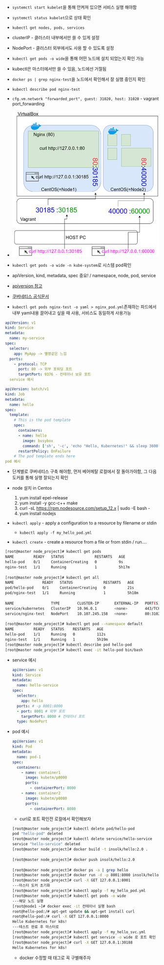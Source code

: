 - `systemctl start kubelet`을 통해 안켜져 있으면 서비스 실행 해야함
- `systemctl status kubelet`으로 상태 확인
- `kubectl get nodes, pods, services`
- clusterIP - 클러스터 내부에서만 쓸 수 있게 설정
- NodePort - 클러스터 외부에서도 사용 할 수 있도록 설정
- `kubectl get pods -o wide`을 통해 어떤 노드에 설치 되었는지 확인 가능
- kubectl은 마스터에서만 쓸 수 있음, 노드에선 거절됨
- `docker ps | grep nginx-test`을 노드에서 확인해서 잘 실행 중인지 확인
- `kubectl describe pod nginx-test`
- `cfg.vm.network "forwarded_port", guest: 31020, host: 31020` - vagrant port_forwarding
- ![image-20210219113819868](img.assets/image-20210219113819868.png)

- `kubectl get pods -o wide -n kube-system`로 시스템 pod확인
- apiVersion, kind, metadata, spec 중요! / namespace, node, pod, service
- [apiversion 참고](https://honggg0801.tistory.com/45)
- [쿠버네티스 공식문서](https://kubernetes.io/docs/home/)
- `kubectl get pods nginx-test -o yaml > nginx_pod.yml`존재하는 파드에서 내부 yaml내용 끌어내고 싶을 때 사용, 서비스도 동일하게 사용가능

```yaml
apiVersion: v1
kind: Service
metadata:
  name: my-service
spec:
  selector:
    app: MyApp -> 별명같은 느낌
  ports:
    - protocol: TCP
      port: 80 -> 외부 포워딩 포트
      targetPort: 9376 - 컨테이너 보유 포트
  service 예시
```

```yaml
apiVersion: batch/v1
kind: Job
metadata:
  name: hello
spec:
  template:
    # This is the pod template
    spec:
      containers:
      - name: hello
        image: busybox
        command: ['sh', '-c', 'echo "Hello, Kubernetes!" && sleep 3600']
      restartPolicy: OnFailure
    # The pod template ends here
pod 예시
```

- 단계별로 쿠버네티스 구축 해야함, 먼저 베어메탈 로컬에서 잘 돌아가야함, 그 다음 도커를 통해 실행 잘되는지 확인

- node 설치 in Centos
  1. yum install epel-release
  2. yum install -y gcc-c++ make
  3. curl -sL https://rpm.nodesource.com/setup_12.x | sudo -E bash -
  4. yum install nodejs

- `kubectl apply` - apply a configuration to a resource by filename or stdin
  - `kubectl apply -f my_hello_pod.yml `
- `kubectl create` - create a resource from a file or from stdin / run....

```bash
[root@master node_project]# kubectl get pods
NAME         READY   STATUS              RESTARTS   AGE
hello-pod    0/1     ContainerCreating   0          9s
nginx-test   1/1     Running             1          5h17m

[root@master node_project]# kubectl get all
NAME             READY   STATUS              RESTARTS   AGE
pod/hello-pod    0/1     ContainerCreating   0          21s
pod/nginx-test   1/1     Running             1          5h18m

NAME                 TYPE        CLUSTER-IP       EXTERNAL-IP   PORT(S)        AGE
service/kubernetes   ClusterIP   10.96.0.1        <none>        443/TCP        3d2h
service/nginx-test   NodePort    10.107.245.158   <none>        80:31020/TCP   5h17m

[root@master node_project]# kubectl get pod --namespace default
NAME         READY   STATUS    RESTARTS   AGE
hello-pod    1/1     Running   0          112s
nginx-test   1/1     Running   1          5h19m
[root@master node_project]# kubectl describe pod hello-pod
[root@master node_project]# kubectl exec -it hello-pod bin/bash

```

- service 예시

  ```yaml
  apiVersion: v1
  kind: Service
  metadata:
    name: hello-service
  spec:
    selector:
      app: hello
    ports: # -p 8001:8000
    - port: 8001 # 외부 포트
      targetPort: 8000 # 컨테이너 포트
    type: NodePort
  ```

- pod 예시

  ```yaml
  apiVersion: v1
  kind: Pod
  metadata:
    name: pod-1
  spec:
    containers:
      - name: container1
        image: kubetm/p8000
        ports: 
          - containerPort: 8000
      - name: container2
        image: kubetm/p8080
        ports: 
          - containerPort: 8080
  ```

  - curl로 포트 확인전 로컬에서 확인해보자
  
  ```bash
  [root@master node_project]# kubectl delete pod/hello-pod
  pod "hello-pod" deleted
  [root@master node_project]# kubectl delete service/hello-service
  service "hello-service" deleted
  [root@master node_project]# docker build -t insolk/hello:2.0 .
  
  [root@master node_project]# docker push insolk/hello:2.0
  
  [root@master node_project]# docker ps -a | grep hello
  [root@master node_project]# docker run -d -p 8001:8000 insolk/hello:2.0
  [root@master node_project]# curl -X GET 127.0.0.1:8001
  ---마스터 도커 초기화
  [root@master node_project]# kubectl apply -f my_hello_pod.yml
  [root@master node_project]# kubectl get pods -o wide
  ---해당 노드 실행
  [root@node1 ~]# docker exec -it 컨테이너 실행 bash
  root@hello-pod:/# apt-get update && apt-get install curl
  root@hello-pod:/# curl -X GET 127.0.0.1:8000
  Hello Kubernetes for k8s!
  ---테스트 완료 후 마스터로
  [root@master node_project]# kubectl apply -f my_hello_svc.yml 
  [root@master node_project]# kubectl get service -o wide 로 포트 확인
  [root@master node_project]# curl -X GET 127.0.0.1:30188
  Hello Kubernetes for k8s!
  ```
  
  - docker 수정할 때 태그로 꼭 구별해주자